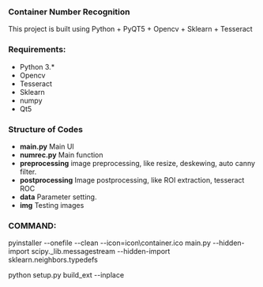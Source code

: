 ### Container Number Recognition

This project is built using Python + PyQT5 + Opencv + Sklearn + Tesseract


### Requirements:
- Python 3.*
- Opencv
- Tesseract
- Sklearn
- numpy
- Qt5

### Structure of Codes

- **main.py**
	Main UI
- **numrec.py**
	Main function
- **preprocessing**
	image preprocessing, like resize, deskewing, auto canny filter.
- **postprocessing**
	Image postprocessing, like ROI extraction, tesseract ROC
- **data**
	Parameter setting.
- **img**
	Testing images

### COMMAND:
pyinstaller --onefile --clean --icon=icon\container.ico main.py  --hidden-import scipy._lib.messagestream --hidden-import sklearn.neighbors.typedefs

python setup.py build_ext --inplace
